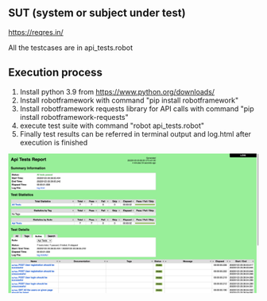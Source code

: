 ## SUT (system or subject under test)
https://reqres.in/

All the testcases are in api_tests.robot

## Execution process
1. Install python 3.9 from https://www.python.org/downloads/
2. Install robotframework with command "pip install robotframework"
3. Install robotframework requests library for API calls with command "pip install robotframework-requests"
4. execute test suite with command "robot api_tests.robot"
5. Finally test results can be referred in terminal output and log.html after execution is finished

![img.png](img.png)
